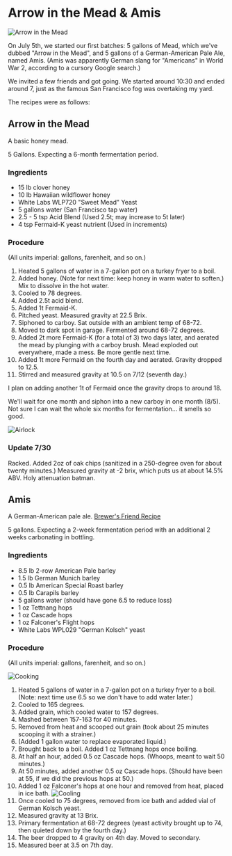 Arrow in the Mead & Amis
========================

![Arrow in the Mead](https://raw.githubusercontent.com/Olivine-Labs/beer/master/blog/img/2014-07-09/mead.jpg)

On July 5th, we started our first batches: 5 gallons of Mead, which we've
dubbed "Arrow in the Mead", and 5 gallons of a German-American Pale Ale, named
Amis. (Amis was apparently German slang for "Americans" in World War 2,
according to a cursory Google search.)

We invited a few friends and got going. We started around 10:30 and
ended around 7, just as the famous San Francisco fog was overtaking my yard.

The recipes were as follows:

Arrow in the Mead
-----------------

A basic honey mead.

5 Gallons. Expecting a 6-month fermentation period.

### Ingredients

* 15 lb clover honey
* 10 lb Hawaiian wildflower honey
* White Labs WLP720 "Sweet Mead" Yeast
* 5 gallons water (San Francisco tap water)
* 2.5 - 5 tsp Acid Blend (Used 2.5t; may increase to 5t later)
* 4 tsp Fermaid-K yeast nutrient (Used in increments)

### Procedure

(All units imperial: gallons, farenheit, and so on.)

1. Heated 5 gallons of water in a 7-gallon pot on a turkey fryer to a boil.
2. Added honey. (Note for next time: keep honey in warm water to soften.) Mix
  to dissolve in the hot water.
3. Cooled to 78 degrees.
4. Added 2.5t acid blend.
5. Added 1t Fermaid-K.
6. Pitched yeast. Measured gravity at 22.5 Brix.
7. Siphoned to carboy. Sat outside with an ambient temp of 68-72.
8. Moved to dark spot in garage. Fermented around 68-72 degrees.
9. Added 2t more Fermaid-K (for a total of 3) two days later, and aerated the
  mead by plunging with a carboy brush. Mead exploded out everywhere, made a
  mess. Be more gentle next time.
10. Added 1t more Fermaid on the fourth day and aerated. Gravity dropped to
  12.5.
11. Stirred and measured gravity at 10.5 on 7/12 (seventh day.)

I plan on adding another 1t of Fermaid once the gravity drops to around 18.

We'll wait for one month and siphon into a new carboy in one month (8/5). Not
sure I can wait the whole six months for fermentation... it smells so good.

![Airlock](https://raw.githubusercontent.com/Olivine-Labs/beer/master/blog/img/2014-07-09/airlock.gif)

### Update 7/30
Racked. Added 2oz of oak chips (sanitized in a 250-degree oven for about twenty minutes.)
Measured gravity at -2 brix, which puts us at about 14.5% ABV. Holy attenuation batman.

Amis
----

A German-American pale ale. [Brewer's Friend Recipe](http://www.brewersfriend.com/homebrew/recipe/view/146316/amis)

5 gallons. Expecting a 2-week fermentation period with an additional 2 weeks
carbonating in bottling.

### Ingredients

* 8.5 lb 2-row American Pale barley
* 1.5 lb German Munich barley
* 0.5 lb American Special Roast barley
* 0.5 lb Carapils barley
* 5 gallons water (should have gone 6.5 to reduce loss)
* 1 oz Tettnang hops
* 1 oz Cascade hops
* 1 oz Falconer's Flight hops
* White Labs WPL029 "German Kolsch" yeast

### Procedure

(All units imperial: gallons, farenheit, and so on.)

![Cooking](https://raw.githubusercontent.com/Olivine-Labs/beer/master/blog/img/2014-07-09/cooking01.jpg)

1. Heated 5 gallons of water in a 7-gallon pot on a turkey fryer to a boil.
   (Note: next time use 6.5 so we don't have to add water later.)
2. Cooled to 165 degrees.
3. Added grain, which cooled water to 157 degrees.
4. Mashed between 157-163 for 40 minutes.
5. Removed from heat and scooped out grain (took about 25 minutes scooping it
  with a strainer.)
6. (Added 1 gallon water to replace evaporated liquid.)
7. Brought back to a boil. Added 1 oz Tettnang hops once boiling.
9. At half an hour, added 0.5 oz Cascade hops. (Whoops, meant to wait 50
  minutes.)
9. At 50 minutes, added another 0.5 oz Cascade hops. (Should have been at 55,
  if we did the previous hops at 50.)
10. Added 1 oz Falconer's hops at one hour and removed from heat, placed in ice bath.
  ![Cooling](https://raw.githubusercontent.com/Olivine-Labs/beer/master/blog/img/2014-07-09/cooling.jpg)
11. Once cooled to 75 degrees, removed from ice bath and added vial of German
  Kolsch yeast.
12. Measured gravity at 13 Brix.
13. Primary fermentation at 68-72 degrees (yeast activity brought up to 74,
  then quieted down by the fourth day.)
14. The beer dropped to 4 gravity on 4th day. Moved to secondary.
15. Measured beer at 3.5 on 7th day.

